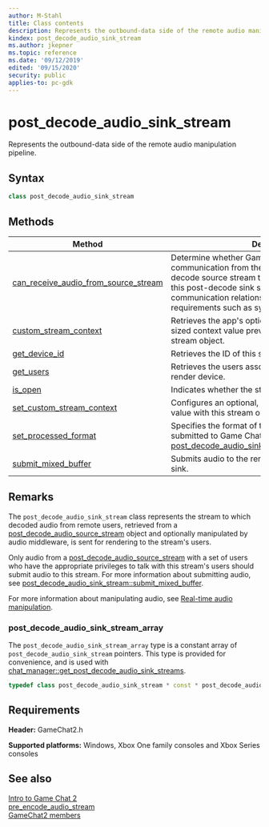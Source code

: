 ```yaml
---
author: M-Stahl
title: Class contents
description: Represents the outbound-data side of the remote audio manipulation pipeline.
kindex: post_decode_audio_sink_stream
ms.author: jkepner
ms.topic: reference
ms.date: '09/12/2019'
edited: '09/15/2020'
security: public
applies-to: pc-gdk
---
```


# post_decode_audio_sink_stream
  
Represents the outbound-data side of the remote audio manipulation pipeline.  
  
<a id="syntaxSection"></a>
  
## Syntax
  
```cpp  
class post_decode_audio_sink_stream  
```  
  
  
## Methods  
  
| Method | Description |  
| --- | --- |  
| [can_receive_audio_from_source_stream](methods/post_decode_audio_sink_stream_can_receive_audio_from_source_stream.md) | Determine whether Game Chat will allow audio communication from the users associated with a post-decode source stream to the users associated with this post-decode sink stream based on communication relationships and platform requirements such as system-level mutes. |  
| [custom_stream_context](methods/post_decode_audio_sink_stream_custom_stream_context.md) | Retrieves the app's optional, private, custom pointer-sized context value previously associated with this stream object. |  
| [get_device_id](methods/post_decode_audio_sink_stream_get_device_id.md) | Retrieves the ID of this stream's render device. |  
| [get_users](methods/post_decode_audio_sink_stream_get_users.md) | Retrieves the users associated with this stream's render device. |  
| [is_open](methods/post_decode_audio_sink_stream_is_open.md) | Indicates whether the stream is open. |  
| [set_custom_stream_context](methods/post_decode_audio_sink_stream_set_custom_stream_context.md) | Configures an optional, custom pointer-sized context value with this stream object. |  
| [set_processed_format](methods/post_decode_audio_sink_stream_set_processed_format.md) | Specifies the format of the processed audio that is submitted to Game Chat 2 for rendering through [post_decode_audio_sink_stream::submit_mixed_buffer](methods/post_decode_audio_sink_stream_submit_mixed_buffer.md). |  
| [submit_mixed_buffer](methods/post_decode_audio_sink_stream_submit_mixed_buffer.md) | Submits audio to the render device represented by this sink. |  

  
<a id="remarksSection"></a>
  
## Remarks  
  
The `post_decode_audio_sink_stream` class represents the stream to which decoded audio from remote users, retrieved from a [post_decode_audio_source_stream](../post_decode_audio_source_stream/post_decode_audio_source_stream.md) object and optionally manipulated by audio middleware, is sent for rendering to the stream's users.  
  
Only audio from a [post_decode_audio_source_stream](../post_decode_audio_source_stream/post_decode_audio_source_stream.md) with a set of users who have the appropriate privileges to talk with this stream's users should submit audio to this stream. For more information about submitting audio, see [post_decode_audio_sink_stream::submit_mixed_buffer](methods/post_decode_audio_sink_stream_submit_mixed_buffer.md).  
  
For more information about manipulating audio, see [Real-time audio manipulation](../../../../../chat/overviews/game-chat2/real-time-audio-manipulation.md).  
  
<a id="array">
  
### post_decode_audio_sink_stream_array
  
The `post_decode_audio_sink_stream_array` type is a constant array of `post_decode_audio_sink_stream` pointers. This type is provided for convenience, and is used with [chat_manager::get_post_decode_audio_sink_streams](../chat_manager/methods/chat_manager_get_post_decode_audio_sink_streams.md).  
  
```cpp
typedef class post_decode_audio_sink_stream * const * post_decode_audio_sink_stream_array;
```  
  
<a id="requirementsSection"></a>
  
## Requirements
  
**Header:** GameChat2.h  
  
**Supported platforms:** Windows, Xbox One family consoles and Xbox Series consoles  
  
<a id="seealsoSection"></a>
  
## See also
  
[Intro to Game Chat 2](../../../../../chat/overviews/game-chat2/game-chat-2-intro.md)  
[pre_encode_audio_stream](../pre_encode_audio_stream/pre_encode_audio_stream.md)  
[GameChat2 members](../../gamechat2_members.md)  
  